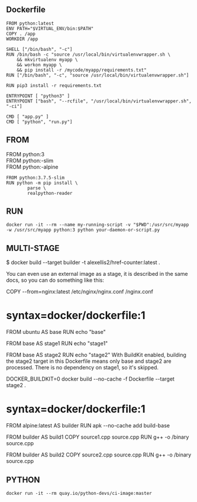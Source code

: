 
## Dockerfile
```
FROM python:latest
ENV PATH="$VIRTUAL_ENV/bin:$PATH"
COPY . /app
WORKDIR /app

SHELL ["/bin/bash", "-c"]
RUN /bin/bash -c "source /usr/local/bin/virtualenvwrapper.sh \
    && mkvirtualenv myapp \
    && workon myapp \
    && pip install -r /mycode/myapp/requirements.txt"
RUN ["/bin/bash", "-c", "source /usr/local/bin/virtualenvwrapper.sh"]

RUN pip3 install -r requirements.txt

ENTRYPOINT [ "python3" ]
ENTRYPOINT ["bash", "--rcfile", "/usr/local/bin/virtualenvwrapper.sh", "-ci"]

CMD [ "app.py" ]
CMD [ "python", "run.py"]
```



## FROM
FROM python:3  
FROM python:<version>-slim  
FROM python:<version>-alpine  
```
FROM python:3.7.5-slim
RUN python -m pip install \
        parse \
        realpython-reader
```

## RUN
`docker run -it --rm --name my-running-script -v "$PWD":/usr/src/myapp -w /usr/src/myapp python:3 python your-daemon-or-script.py`

## MULTI-STAGE
$ docker build --target builder -t alexellis2/href-counter:latest .

You can even use an external image as a stage, it is described in the same docs, so you can do something like this:

COPY --from=nginx:latest /etc/nginx/nginx.conf /nginx.conf

# syntax=docker/dockerfile:1
FROM ubuntu AS base
RUN echo "base"

FROM base AS stage1
RUN echo "stage1"

FROM base AS stage2
RUN echo "stage2"
With BuildKit enabled, building the stage2 target in this Dockerfile means only base and stage2 are processed. There is no dependency on stage1, so it's skipped.

DOCKER_BUILDKIT=0 docker build --no-cache -f Dockerfile --target stage2 .

# syntax=docker/dockerfile:1

FROM alpine:latest AS builder
RUN apk --no-cache add build-base

FROM builder AS build1
COPY source1.cpp source.cpp
RUN g++ -o /binary source.cpp

FROM builder AS build2
COPY source2.cpp source.cpp
RUN g++ -o /binary source.cpp

## PYTHON
`docker run -it --rm quay.io/python-devs/ci-image:master`